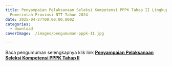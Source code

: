 ```yaml
---
title: Penyampaian Pelaksanaan Seleksi Kompetensi PPPK Tahap II Lingkup
  Pemerintah Provinsi NTT Tahun 2024
date: 2025-04-27T00:00:00.000Z
categories:
  - download
coverImage: ./images/pengumuman-pppk-II.jpg

---
```


Baca pengumuman selengkapnya klik link **[Penyampaian Pelaksanaan Seleksi Kompetensi PPPK Tahap II](https://bkd.nttprov.go.id/web/wp-content/uploads/2025/04/Penyampaian-Pelaksanaan-Seleksi-Kompetensi-PPPK-Tahap-II.pdf)**
